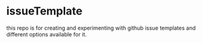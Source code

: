 # issueTemplate

this repo is for creating and experimenting with github issue templates and different options available for it.
